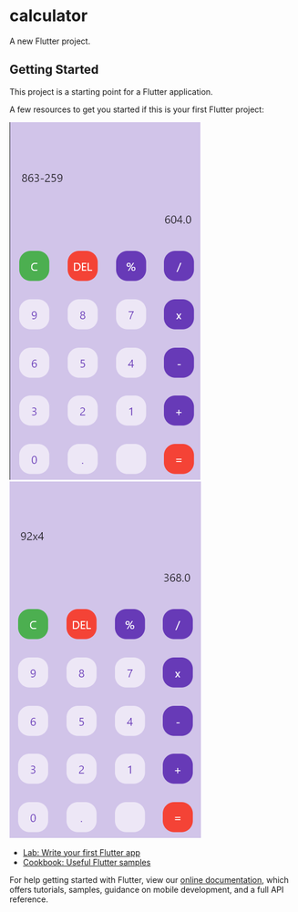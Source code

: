 # calculator

A new Flutter project.

## Getting Started

This project is a starting point for a Flutter application.

A few resources to get you started if this is your first Flutter project:

![screen1](calc1.PNG)
![screen2](calc2.PNG)

- [Lab: Write your first Flutter app](https://flutter.dev/docs/get-started/codelab)
- [Cookbook: Useful Flutter samples](https://flutter.dev/docs/cookbook)

For help getting started with Flutter, view our
[online documentation](https://flutter.dev/docs), which offers tutorials,
samples, guidance on mobile development, and a full API reference.
